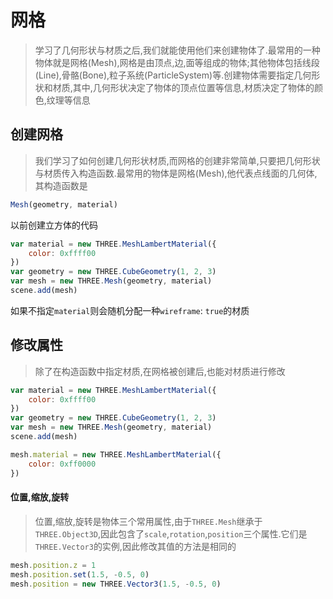 # 网格
> 学习了几何形状与材质之后,我们就能使用他们来创建物体了.最常用的一种物体就是网格(Mesh),网格是由顶点,边,面等组成的物体;其他物体包括线段(Line),骨骼(Bone),粒子系统(ParticleSystem)等.创建物体需要指定几何形状和材质,其中,几何形状决定了物体的顶点位置等信息,材质决定了物体的颜色,纹理等信息

## 创建网格
> 我们学习了如何创建几何形状材质,而网格的创建非常简单,只要把几何形状与材质传入构造函数.最常用的物体是网格(Mesh),他代表点线面的几何体,其构造函数是

```js
Mesh(geometry, material)
```

以前创建立方体的代码

```js
var material = new THREE.MeshLambertMaterial({
    color: 0xffff00
})
var geometry = new THREE.CubeGeometry(1, 2, 3)
var mesh = new THREE.Mesh(geometry, material)
scene.add(mesh)
```

如果不指定`material`则会随机分配一种`wireframe`: `true`的材质

## 修改属性

> 除了在构造函数中指定材质,在网格被创建后,也能对材质进行修改

```js
var material = new THREE.MeshLambertMaterial({
    color: 0xffff00
})
var geometry = new THREE.CubeGeometry(1, 2, 3)
var mesh = new THREE.Mesh(geometry, material)
scene.add(mesh)

mesh.material = new THREE.MeshLambertMaterial({
    color: 0xff0000
})
```

#### 位置,缩放,旋转

> 位置,缩放,旋转是物体三个常用属性,由于`THREE.Mesh`继承于`THREE.Object3D`,因此包含了`scale`,`rotation`,`position`三个属性.它们是`THREE.Vector3`的实例,因此修改其值的方法是相同的

```js
mesh.position.z = 1
mesh.position.set(1.5, -0.5, 0)
mesh.position = new THREE.Vector3(1.5, -0.5, 0)
```
